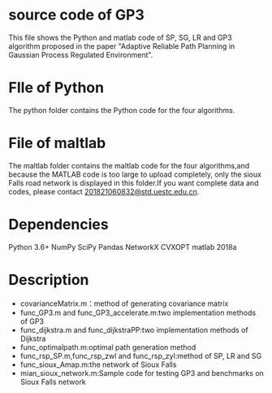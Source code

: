 # source code of GP3
This file shows the Python and matlab code of SP, SG, LR and GP3 algorithm proposed in the paper "Adaptive Reliable Path Planning in Gaussian Process Regulated Environment".
# FIle of Python
The python folder contains the Python code for the four algorithms.
# File of maltlab
The maltlab folder contains the maltlab code for the four algorithms,and because the MATLAB code is too large to upload completely, only the sioux Falls road network is displayed in this folder.If you want complete data and codes, please contact 201821060832@std.uestc.edu.cn.
# Dependencies
Python 3.6+
NumPy
SciPy
Pandas
NetworkX
CVXOPT
matlab 2018a
# Description
 - covarianceMatrix.m：method of generating covariance matrix
 - func_GP3.m and func_GP3_accelerate.m:two implementation methods of GP3
 - func_dijkstra.m and func_dijkstraPP:two implementation methods of Dijkstra
 - func_optimalpath.m:optimal path generation method
 - func_rsp_SP.m,func_rsp_zwl and func_rsp_zyl:method of SP, LR and SG
 - func_sioux_Amap.m:the network of Sioux Falls
 - mian_sioux_network.m:Sample code for testing GP3 and benchmarks on Sioux Falls network
